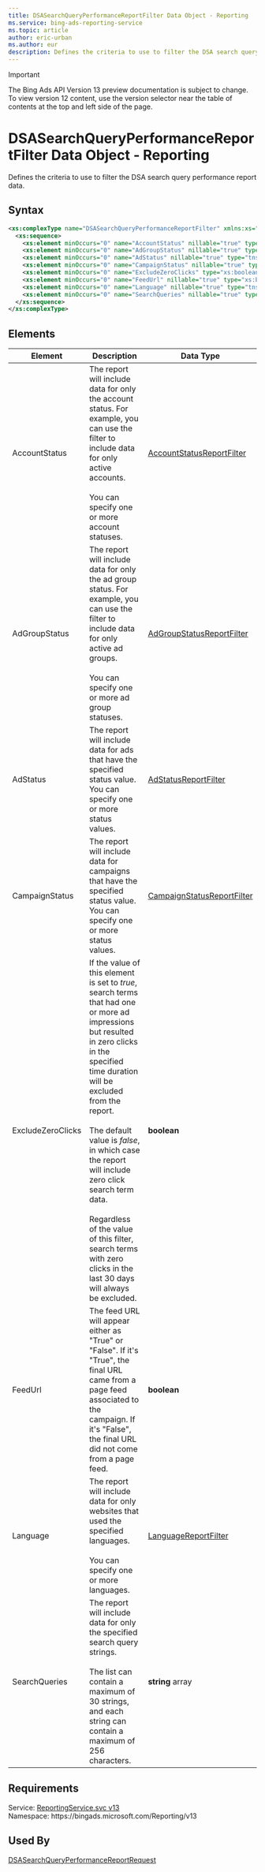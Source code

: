 ```yaml
---
title: DSASearchQueryPerformanceReportFilter Data Object - Reporting
ms.service: bing-ads-reporting-service
ms.topic: article
author: eric-urban
ms.author: eur
description: Defines the criteria to use to filter the DSA search query performance report data.
---
```

> [!IMPORTANT]
> The Bing Ads API Version 13 preview documentation is subject to change. To view version 12 content, use the version selector near the table of contents at the top and left side of the page.

# DSASearchQueryPerformanceReportFilter Data Object - Reporting
Defines the criteria to use to filter the DSA search query performance report data.

## Syntax
```xml
<xs:complexType name="DSASearchQueryPerformanceReportFilter" xmlns:xs="http://www.w3.org/2001/XMLSchema">
  <xs:sequence>
    <xs:element minOccurs="0" name="AccountStatus" nillable="true" type="tns:AccountStatusReportFilter" />
    <xs:element minOccurs="0" name="AdGroupStatus" nillable="true" type="tns:AdGroupStatusReportFilter" />
    <xs:element minOccurs="0" name="AdStatus" nillable="true" type="tns:AdStatusReportFilter" />
    <xs:element minOccurs="0" name="CampaignStatus" nillable="true" type="tns:CampaignStatusReportFilter" />
    <xs:element minOccurs="0" name="ExcludeZeroClicks" type="xs:boolean" />
    <xs:element minOccurs="0" name="FeedUrl" nillable="true" type="xs:boolean" />
    <xs:element minOccurs="0" name="Language" nillable="true" type="tns:LanguageReportFilter" />
    <xs:element minOccurs="0" name="SearchQueries" nillable="true" type="q16:ArrayOfstring" xmlns:q16="http://schemas.microsoft.com/2003/10/Serialization/Arrays" />
  </xs:sequence>
</xs:complexType>
```

## <a name="elements"></a>Elements

|Element|Description|Data Type|
|-----------|---------------|-------------|
|<a name="accountstatus"></a>AccountStatus|The report will include data for only the account status. For example, you can use the filter to include data for only active accounts.<br/><br/>You can specify one or more account statuses.|[AccountStatusReportFilter](accountstatusreportfilter.md)|
|<a name="adgroupstatus"></a>AdGroupStatus|The report will include data for only the ad group status. For example, you can use the filter to include data for only active ad groups.<br/><br/>You can specify one or more ad group statuses.|[AdGroupStatusReportFilter](adgroupstatusreportfilter.md)|
|<a name="adstatus"></a>AdStatus|The report will include data for ads that have the specified status value. You can specify one or more status values.|[AdStatusReportFilter](adstatusreportfilter.md)|
|<a name="campaignstatus"></a>CampaignStatus|The report will include data for campaigns that have the specified status value. You can specify one or more status values.|[CampaignStatusReportFilter](campaignstatusreportfilter.md)|
|<a name="excludezeroclicks"></a>ExcludeZeroClicks|If the value of this element is set to *true*, search terms that had one or more ad impressions but resulted in zero clicks in the specified time duration will be excluded from the report.<br/><br/>The default value is *false*, in which case the report will include zero click search term data.<br/><br/>Regardless of the value of this filter, search terms with zero clicks in the last 30 days will always be excluded.|**boolean**|
|<a name="feedurl"></a>FeedUrl|The feed URL will appear either as "True" or "False". If it's "True", the final URL came from a page feed associated to the campaign. If it's "False", the final URL did not come from a page feed.|**boolean**|
|<a name="language"></a>Language|The report will include data for only websites that used the specified languages.<br/><br/>You can specify one or more languages.|[LanguageReportFilter](languagereportfilter.md)|
|<a name="searchqueries"></a>SearchQueries|The report will include data for only the specified search query strings.<br/><br/>The list can contain a maximum of 30 strings, and each string can contain a maximum of 256 characters.|**string** array|

## Requirements
Service: [ReportingService.svc v13](https://reporting.api.bingads.microsoft.com/Api/Advertiser/Reporting/v13/ReportingService.svc)  
Namespace: https\://bingads.microsoft.com/Reporting/v13  

## Used By
[DSASearchQueryPerformanceReportRequest](dsasearchqueryperformancereportrequest.md)  
